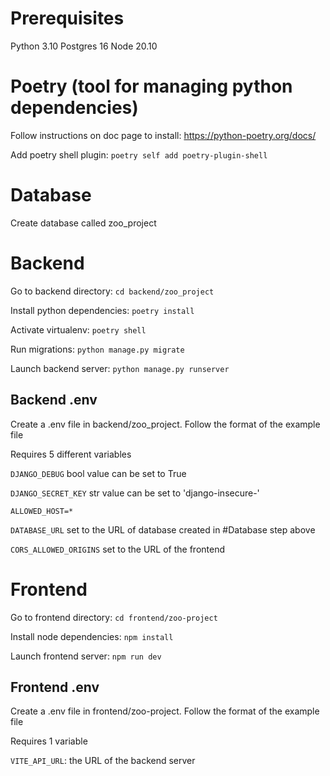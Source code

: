 # Prerequisites

Python 3.10
Postgres 16
Node 20.10

# Poetry (tool for managing python dependencies)

Follow instructions on doc page to install: https://python-poetry.org/docs/

Add poetry shell plugin: `poetry self add poetry-plugin-shell`

# Database

Create database called zoo_project

# Backend

Go to backend directory: `cd backend/zoo_project`

Install python dependencies: `poetry install`

Activate virtualenv: `poetry shell`

Run migrations: `python manage.py migrate`

Launch backend server: `python manage.py runserver`

## Backend .env
Create a .env file in backend/zoo_project. Follow the format of the example file

Requires 5 different variables

`DJANGO_DEBUG` bool value can be set to True

`DJANGO_SECRET_KEY` str value can be set to 'django-insecure-'   

`ALLOWED_HOST=*`

`DATABASE_URL` set to the URL of database created in #Database step above

`CORS_ALLOWED_ORIGINS` set to the URL of the frontend 

# Frontend

Go to frontend directory: `cd frontend/zoo-project`

Install node dependencies: `npm install`

Launch frontend server: `npm run dev`

## Frontend .env
Create a .env file in frontend/zoo-project. Follow the format of the example file

Requires 1 variable

`VITE_API_URL`: the URL of the backend server
